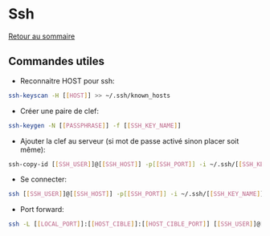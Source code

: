 # Ssh

[Retour au sommaire](docs/index)

## Commandes utiles
- Reconnaitre HOST pour ssh:
```bash
ssh-keyscan -H [[HOST]] >> ~/.ssh/known_hosts
```
- Créer une paire de clef:
```bash
ssh-keygen -N [[PASSPHRASE]] -f [[SSH_KEY_NAME]]
```
- Ajouter la clef au serveur (si mot de passe activé sinon placer soit même):
```bash
ssh-copy-id [[SSH_USER]]@[[SSH_HOST]] -p[[SSH_PORT]] -i ~/.ssh/[[SSH_KEY_NAME]]
```
- Se connecter:
```bash
ssh [[SSH_USER]]@[[SSH_HOST]] -p[[SSH_PORT]] -i ~/.ssh/[[SSH_KEY_NAME]]
```
- Port forward:
```bash
ssh -L [[LOCAL_PORT]]:[[HOST_CIBLE]]:[[HOST_CIBLE_PORT]] [[SSH_USER]]@[[SSH_HOST]]
```
